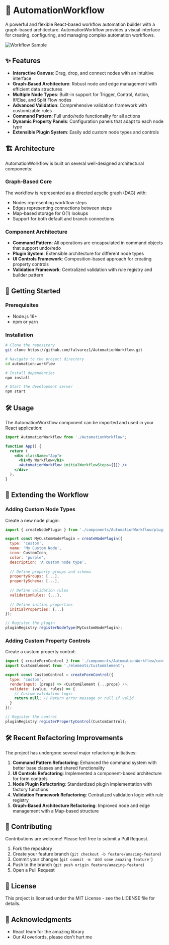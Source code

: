 # 🚀 AutomationWorkflow

A powerful and flexible React-based workflow automation builder with a graph-based architecture. AutomationWorkflow provides a visual interface for creating, configuring, and managing complex automation workflows.

![Workflow Sample](./docs/workflow-sample.png)

## ✨ Features

- **Interactive Canvas**: Drag, drop, and connect nodes with an intuitive interface
- **Graph-Based Architecture**: Robust node and edge management with efficient data structures
- **Multiple Node Types**: Built-in support for Trigger, Control, Action, If/Else, and Split Flow nodes
- **Advanced Validation**: Comprehensive validation framework with customizable rules
- **Command Pattern**: Full undo/redo functionality for all actions
- **Dynamic Property Panels**: Configuration panels that adapt to each node type
- **Extensible Plugin System**: Easily add custom node types and controls

## 🏗️ Architecture

AutomationWorkflow is built on several well-designed architectural components:

### Graph-Based Core

The workflow is represented as a directed acyclic graph (DAG) with:
- Nodes representing workflow steps
- Edges representing connections between steps
- Map-based storage for O(1) lookups
- Support for both default and branch connections

### Component Architecture

- **Command Pattern**: All operations are encapsulated in command objects that support undo/redo
- **Plugin System**: Extensible architecture for different node types
- **UI Controls Framework**: Composition-based approach for creating property controls
- **Validation Framework**: Centralized validation with rule registry and builder pattern

## 🚀 Getting Started

### Prerequisites

- Node.js 16+
- npm or yarn

### Installation

```bash
# Clone the repository
git clone https://github.com/falvarez1/AutomationWorkflow.git

# Navigate to the project directory
cd automation-workflow

# Install dependencies
npm install

# Start the development server
npm start
```

## 🛠️ Usage

The AutomationWorkflow component can be imported and used in your React application:

```jsx
import AutomationWorkflow from './AutomationWorkflow';

function App() {
  return (
    <div className="App">
      <h1>My Workflow</h1>
      <AutomationWorkflow initialWorkflowSteps={[]} />
    </div>
  );
}
```

## 🔧 Extending the Workflow

### Adding Custom Node Types

Create a new node plugin:

```javascript
import { createNodePlugin } from './components/AutomationWorkflow/plugins/createNodePlugin';

export const MyCustomNodePlugin = createNodePlugin({
  type: 'custom',
  name: 'My Custom Node',
  icon: CustomIcon,
  color: 'purple',
  description: 'A custom node type',
  
  // Define property groups and schema
  propertyGroups: [...],
  propertySchema: [...],
  
  // Define validation rules
  validationRules: {...},
  
  // Define initial properties
  initialProperties: {...}
});

// Register the plugin
pluginRegistry.registerNodeType(MyCustomNodePlugin);
```

### Adding Custom Property Controls

Create a custom property control:

```javascript
import { createFormControl } from './components/AutomationWorkflow/controls/createFormControl';
import CustomElement from './elements/CustomElement';

export const CustomControl = createFormControl({
  type: 'custom',
  renderInput: (props) => <CustomElement {...props} />,
  validate: (value, rules) => {
    // Custom validation logic
    return null; // Return error message or null if valid
  }
});

// Register the control
pluginRegistry.registerPropertyControl(CustomControl);
```

## 🛠️ Recent Refactoring Improvements

The project has undergone several major refactoring initiatives:

1. **Command Pattern Refactoring**: Enhanced the command system with better base classes and shared functionality
2. **UI Controls Refactoring**: Implemented a component-based architecture for form controls
3. **Node Plugin Refactoring**: Standardized plugin implementation with factory functions
4. **Validation Framework Refactoring**: Centralized validation logic with rule registry
5. **Graph-Based Architecture Refactoring**: Improved node and edge management with a Map-based structure

## 🤝 Contributing

Contributions are welcome! Please feel free to submit a Pull Request.

1. Fork the repository
2. Create your feature branch (`git checkout -b feature/amazing-feature`)
3. Commit your changes (`git commit -m 'Add some amazing feature'`)
4. Push to the branch (`git push origin feature/amazing-feature`)
5. Open a Pull Request

## 📜 License

This project is licensed under the MIT License - see the LICENSE file for details.

## 🙏 Acknowledgments

- React team for the amazing library
- Our AI overlords, please don't hurt me
